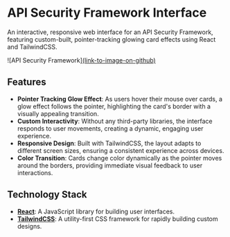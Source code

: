# API Security Framework Interface

An interactive, responsive web interface for an API Security Framework, featuring custom-built, pointer-tracking glowing card effects using React and TailwindCSS.

![API Security Framework][(link-to-image-on-github)](https://github.com/msanmaz/glowing-components/blob/main/public/ui.png?raw=true)

## Features

- **Pointer Tracking Glow Effect**: As users hover their mouse over cards, a glow effect follows the pointer, highlighting the card's border with a visually appealing transition.
- **Custom Interactivity**: Without any third-party libraries, the interface responds to user movements, creating a dynamic, engaging user experience.
- **Responsive Design**: Built with TailwindCSS, the layout adapts to different screen sizes, ensuring a consistent experience across devices.
- **Color Transition**: Cards change color dynamically as the pointer moves around the borders, providing immediate visual feedback to user interactions.

## Technology Stack

- **[React](https://reactjs.org/)**: A JavaScript library for building user interfaces.
- **[TailwindCSS](https://tailwindcss.com/)**: A utility-first CSS framework for rapidly building custom designs.
